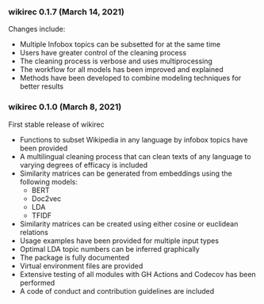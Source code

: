 ### wikirec 0.1.7 (March 14, 2021)

Changes include:

- Multiple Infobox topics can be subsetted for at the same time
- Users have greater control of the cleaning process
- The cleaning process is verbose and uses multiprocessing
- The workflow for all models has been improved and explained
- Methods have been developed to combine modeling techniques for better results

### wikirec 0.1.0 (March 8, 2021)

First stable release of wikirec

- Functions to subset Wikipedia in any language by infobox topics have been provided
- A multilingual cleaning process that can clean texts of any language to varying degrees of efficacy is included
- Similarity matrices can be generated from embeddings using the following models:
  - BERT
  - Doc2vec
  - LDA
  - TFIDF
- Similarity matrices can be created using either cosine or euclidean relations
- Usage examples have been provided for multiple input types
- Optimal LDA topic numbers can be inferred graphically
- The package is fully documented
- Virtual environment files are provided
- Extensive testing of all modules with GH Actions and Codecov has been performed
- A code of conduct and contribution guidelines are included
